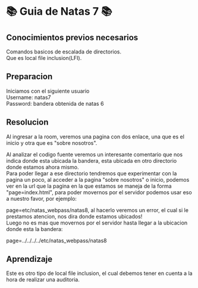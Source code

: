 # 📚 Guia de Natas 7 📚

## Conocimientos previos necesarios   
Comandos basicos de escalada de directorios.  
Que es local file inclusion(LFI).

## Preparacion
Iniciamos con el siguiente usuario  
Username: natas7  
Password: bandera obtenida de natas 6

## Resolucion
Al ingresar a la room, veremos una pagina con dos enlace, una que es el inicio y otra que es "sobre nosotros".

Al analizar el codigo fuente veremos un interesante comentario que nos indica donde esta ubicada la bandera, esta ubicada en otro directorio donde estamos ahora mismo.  
Para poder llegar a ese directorio tendremos que experimentar con la pagina un poco, al acceder a la pagina "sobre nosotros" o inicio, podemos ver en la url que la pagina en la que estamos se maneja de la forma "page=index.html", para poder movernos por el servidor podemos usar eso a nuestro favor, por ejemplo:

page=etc/natas_webpass/natas8, al hacerlo veremos un error, el cual si le prestamos atencion, nos dira donde estamos ubicados!  
Luego no es mas que movernos por el servidor hasta llegar a la ubicacion donde esta la bandera:

page=../../../../etc/natas_webpass/natas8

## Aprendizaje
Este es otro tipo de local file inclusion, el cual debemos tener en cuenta a la hora de realizar una auditoria.
